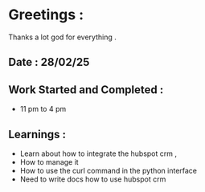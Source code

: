 # Greetings :
 Thanks a lot god for everything . 

## Date : 28/02/25 

## Work Started and Completed : 
-  11 pm to 4 pm 

## Learnings : 
 - Learn about how to integrate the hubspot crm ,
 - How to manage it 
 - How to use the curl command in the python interface 
 - Need to write docs how to use hubspot crm 